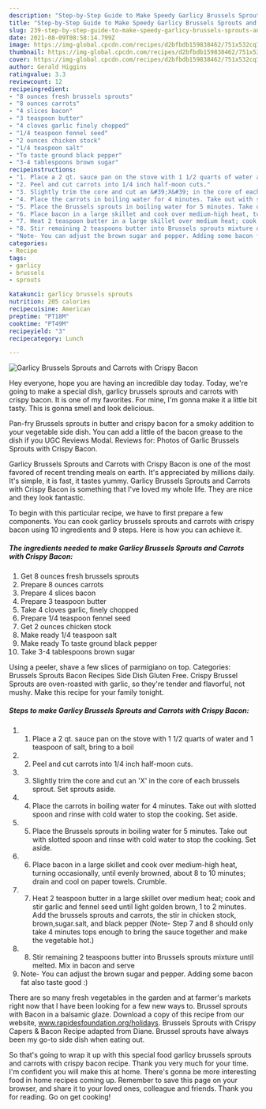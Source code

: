 ```yaml
---
description: "Step-by-Step Guide to Make Speedy Garlicy Brussels Sprouts and Carrots with Crispy Bacon"
title: "Step-by-Step Guide to Make Speedy Garlicy Brussels Sprouts and Carrots with Crispy Bacon"
slug: 239-step-by-step-guide-to-make-speedy-garlicy-brussels-sprouts-and-carrots-with-crispy-bacon
date: 2021-08-09T08:58:14.799Z
image: https://img-global.cpcdn.com/recipes/d2bfbdb159838462/751x532cq70/garlicy-brussels-sprouts-and-carrots-with-crispy-bacon-recipe-main-photo.jpg
thumbnail: https://img-global.cpcdn.com/recipes/d2bfbdb159838462/751x532cq70/garlicy-brussels-sprouts-and-carrots-with-crispy-bacon-recipe-main-photo.jpg
cover: https://img-global.cpcdn.com/recipes/d2bfbdb159838462/751x532cq70/garlicy-brussels-sprouts-and-carrots-with-crispy-bacon-recipe-main-photo.jpg
author: Gerald Higgins
ratingvalue: 3.3
reviewcount: 12
recipeingredient:
- "8 ounces fresh brussels sprouts"
- "8 ounces carrots"
- "4 slices bacon"
- "3 teaspoon butter"
- "4 cloves garlic finely chopped"
- "1/4 teaspoon fennel seed"
- "2 ounces chicken stock"
- "1/4 teaspoon salt"
- "To taste ground black pepper"
- "3-4 tablespoons brown sugar"
recipeinstructions:
- "1. Place a 2 qt. sauce pan on the stove with 1 1/2 quarts of water and 1 teaspoon of salt, bring to a boil"
- "2. Peel and cut carrots into 1/4 inch half-moon cuts."
- "3. Slightly trim the core and cut an &#39;X&#39; in the core of each brussels sprout. Set sprouts aside."
- "4. Place the carrots in boiling water for 4 minutes. Take out with slotted spoon and rinse with cold water to stop the cooking. Set aside."
- "5. Place the Brussels sprouts in boiling water for 5 minutes. Take out with slotted spoon and rinse with cold water to stop the cooking. Set aside."
- "6. Place bacon in a large skillet and cook over medium-high heat, turning occasionally, until evenly browned, about 8 to 10 minutes; drain and cool on paper towels. Crumble."
- "7. Heat 2 teaspoon butter in a large skillet over medium heat; cook and stir garlic and fennel seed until light golden brown, 1 to 2 minutes. Add the brussels sprouts and carrots, the stir in chicken stock, brown,sugar.salt, and black pepper (Note- Step 7 and 8 should only take 4 minutes tops enough to bring the sauce together and make the vegetable hot.)"
- "8. Stir remaining 2 teaspoons butter into Brussels sprouts mixture until melted. Mix in bacon and serve"
- "Note- You can adjust the brown sugar and pepper. Adding some bacon fat also taste good :)"
categories:
- Recipe
tags:
- garlicy
- brussels
- sprouts

katakunci: garlicy brussels sprouts 
nutrition: 205 calories
recipecuisine: American
preptime: "PT18M"
cooktime: "PT49M"
recipeyield: "3"
recipecategory: Lunch

---
```



![Garlicy Brussels Sprouts and Carrots with Crispy Bacon](https://img-global.cpcdn.com/recipes/d2bfbdb159838462/751x532cq70/garlicy-brussels-sprouts-and-carrots-with-crispy-bacon-recipe-main-photo.jpg)

Hey everyone, hope you are having an incredible day today. Today, we're going to make a special dish, garlicy brussels sprouts and carrots with crispy bacon. It is one of my favorites. For mine, I'm gonna make it a little bit tasty. This is gonna smell and look delicious.

Pan-fry Brussels sprouts in butter and crispy bacon for a smoky addition to your vegetable side dish. You can add a little of the bacon grease to the dish if you UGC Reviews Modal. Reviews for: Photos of Garlic Brussels Sprouts with Crispy Bacon.

Garlicy Brussels Sprouts and Carrots with Crispy Bacon is one of the most favored of recent trending meals on earth. It's appreciated by millions daily. It's simple, it is fast, it tastes yummy. Garlicy Brussels Sprouts and Carrots with Crispy Bacon is something that I've loved my whole life. They are nice and they look fantastic.


To begin with this particular recipe, we have to first prepare a few components. You can cook garlicy brussels sprouts and carrots with crispy bacon using 10 ingredients and 9 steps. Here is how you can achieve it.

<!--inarticleads1-->

##### The ingredients needed to make Garlicy Brussels Sprouts and Carrots with Crispy Bacon:

1. Get 8 ounces fresh brussels sprouts
1. Prepare 8 ounces carrots
1. Prepare 4 slices bacon
1. Prepare 3 teaspoon butter
1. Take 4 cloves garlic, finely chopped
1. Prepare 1/4 teaspoon fennel seed
1. Get 2 ounces chicken stock
1. Make ready 1/4 teaspoon salt
1. Make ready To taste ground black pepper
1. Take 3-4 tablespoons brown sugar


Using a peeler, shave a few slices of parmigiano on top. Categories: Brussels Sprouts Bacon Recipes Side Dish Gluten Free. Crispy Brussel Sprouts are oven-roasted with garlic, so they&#39;re tender and flavorful, not mushy. Make this recipe for your family tonight. 

<!--inarticleads2-->

##### Steps to make Garlicy Brussels Sprouts and Carrots with Crispy Bacon:

1. 1. Place a 2 qt. sauce pan on the stove with 1 1/2 quarts of water and 1 teaspoon of salt, bring to a boil
1. 2. Peel and cut carrots into 1/4 inch half-moon cuts.
1. 3. Slightly trim the core and cut an &#39;X&#39; in the core of each brussels sprout. Set sprouts aside.
1. 4. Place the carrots in boiling water for 4 minutes. Take out with slotted spoon and rinse with cold water to stop the cooking. Set aside.
1. 5. Place the Brussels sprouts in boiling water for 5 minutes. Take out with slotted spoon and rinse with cold water to stop the cooking. Set aside.
1. 6. Place bacon in a large skillet and cook over medium-high heat, turning occasionally, until evenly browned, about 8 to 10 minutes; drain and cool on paper towels. Crumble.
1. 7. Heat 2 teaspoon butter in a large skillet over medium heat; cook and stir garlic and fennel seed until light golden brown, 1 to 2 minutes. Add the brussels sprouts and carrots, the stir in chicken stock, brown,sugar.salt, and black pepper (Note- Step 7 and 8 should only take 4 minutes tops enough to bring the sauce together and make the vegetable hot.)
1. 8. Stir remaining 2 teaspoons butter into Brussels sprouts mixture until melted. Mix in bacon and serve
1. Note- You can adjust the brown sugar and pepper. Adding some bacon fat also taste good :)


There are so many fresh vegetables in the garden and at farmer&#39;s markets right now that I have been looking for a few new ways to. Brussel sprouts with Bacon in a balsamic glaze. Download a copy of this recipe from our website, www.rapidesfoundation.org/holidays. Brussels Sprouts with Crispy Capers & Bacon Recipe adapted from Diane. Brussel sprouts have always been my go-to side dish when eating out. 

So that's going to wrap it up with this special food garlicy brussels sprouts and carrots with crispy bacon recipe. Thank you very much for your time. I'm confident you will make this at home. There's gonna be more interesting food in home recipes coming up. Remember to save this page on your browser, and share it to your loved ones, colleague and friends. Thank you for reading. Go on get cooking!
